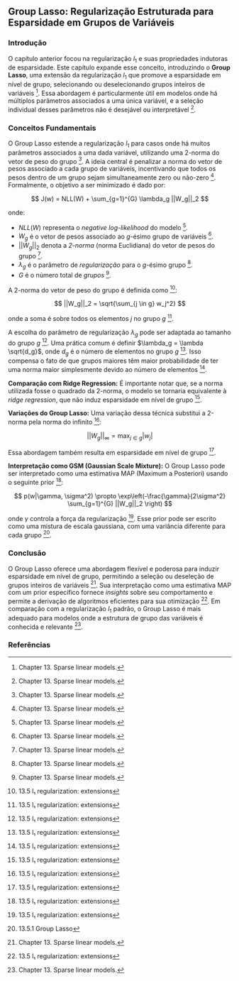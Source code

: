 ## Group Lasso: Regularização Estruturada para Esparsidade em Grupos de Variáveis

### Introdução
O capítulo anterior focou na regularização $l_1$ e suas propriedades indutoras de esparsidade. Este capítulo expande esse conceito, introduzindo o **Group Lasso**, uma extensão da regularização $l_1$ que promove a esparsidade em nível de grupo, selecionando ou deselecionando grupos inteiros de variáveis [^29]. Essa abordagem é particularmente útil em modelos onde há múltiplos parâmetros associados a uma única variável, e a seleção individual desses parâmetros não é desejável ou interpretável [^29].

### Conceitos Fundamentais

O Group Lasso estende a regularização $l_1$ para casos onde há muitos parâmetros associados a uma dada variável, utilizando uma 2-norma do vetor de peso do grupo [^29]. A ideia central é penalizar a norma do vetor de pesos associado a cada grupo de variáveis, incentivando que todos os pesos dentro de um grupo sejam simultaneamente zero ou não-zero [^29]. Formalmente, o objetivo a ser minimizado é dado por:

$$
J(w) = NLL(W) + \sum_{g=1}^{G} \lambda_g ||W_g||_2
$$

onde:
*   $NLL(W)$ representa o *negative log-likelihood* do modelo [^29].
*   $W_g$ é o vetor de pesos associado ao *g*-ésimo grupo de variáveis [^29].
*   $||W_g||_2$ denota a *2-norma* (norma Euclidiana) do vetor de pesos do grupo [^29].
*   $\lambda_g$ é o parâmetro de *regularização* para o *g*-ésimo grupo [^29].
*   $G$ é o número total de *grupos* [^29].

A 2-norma do vetor de peso do grupo é definida como [^30]:

$$
||W_g||_2 = \sqrt{\sum_{j \in g} w_j^2}
$$

onde a soma é sobre todos os elementos $j$ no grupo $g$ [^30].

A escolha do parâmetro de regularização $\lambda_g$ pode ser adaptada ao tamanho do grupo $g$ [^30]. Uma prática comum é definir $\lambda_g = \lambda \sqrt{d_g}$, onde $d_g$ é o número de elementos no grupo $g$ [^30]. Isso compensa o fato de que grupos maiores têm maior probabilidade de ter uma norma maior simplesmente devido ao número de elementos [^30].

**Comparação com Ridge Regression:** É importante notar que, se a norma utilizada fosse o quadrado da 2-norma, o modelo se tornaria equivalente à *ridge regression*, que não induz esparsidade em nível de grupo [^30].

**Variações do Group Lasso:** Uma variação dessa técnica substitui a 2-norma pela norma do infinito [^30]:

$$
||W_g||_{\infty} = \max_{j \in g} |w_j|
$$

Essa abordagem também resulta em esparsidade em nível de grupo [^30].

**Interpretação como GSM (Gaussian Scale Mixture):** O Group Lasso pode ser interpretado como uma estimativa MAP (Maximum a Posteriori) usando o seguinte prior [^30]:

$$
p(w|\gamma, \sigma^2) \propto \exp\left(-\frac{\gamma}{2\sigma^2} \sum_{g=1}^{G} ||W_g||_2 \right)
$$

onde $\gamma$ controla a força da regularização [^30]. Esse prior pode ser escrito como uma mistura de escala gaussiana, com uma variância diferente para cada grupo [^31].

### Conclusão

O Group Lasso oferece uma abordagem flexível e poderosa para induzir esparsidade em nível de grupo, permitindo a seleção ou deseleção de grupos inteiros de variáveis [^29]. Sua interpretação como uma estimativa MAP com um prior específico fornece *insights* sobre seu comportamento e permite a derivação de algoritmos eficientes para sua otimização [^30]. Em comparação com a regularização $l_1$ padrão, o Group Lasso é mais adequado para modelos onde a estrutura de grupo das variáveis é conhecida e relevante [^29].

### Referências
[^29]: Chapter 13. Sparse linear models.
[^30]: 13.5 l₁ regularization: extensions
[^31]: 13.5.1 Group Lasso
<!-- END -->